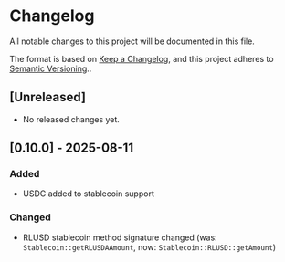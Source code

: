 # Changelog

All notable changes to this project will be documented in this file.

The format is based on [Keep a Changelog](https://keepachangelog.com/en/1.1.0/),
and this project adheres to [Semantic Versioning](https://semver.org/spec/v2.0.0.html)..

## [Unreleased]
- No released changes yet.

## [0.10.0] - 2025-08-11
### Added
- USDC added to stablecoin support

### Changed
- RLUSD stablecoin method signature changed (was: `Stablecoin::getRLUSDAAmount`, now: `Stablecoin::RLUSD::getAmount`)
